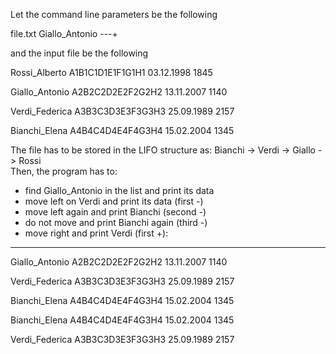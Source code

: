 Let the command line parameters be the following

file.txt Giallo_Antonio ---+

and the input file be the following

Rossi_Alberto A1B1C1D1E1F1G1H1 03.12.1998 1845

Giallo_Antonio A2B2C2D2E2F2G2H2 13.11.2007 1140

Verdi_Federica A3B3C3D3E3F3G3H3 25.09.1989 2157

Bianchi_Elena A4B4C4D4E4F4G3H4 15.02.2004 1345


The file has to be stored in the LIFO structure as:
Bianchi  ->  Verdi  -> Giallo  -> Rossi  
Then, the program has to:
- find Giallo_Antonio in the list and print its data
- move left on Verdi and print its data (first -)
- move left again and print Bianchi (second -)
- do not move and print Bianchi again (third -)
- move right and print Verdi (first +):
___________________________________________________

Giallo_Antonio A2B2C2D2E2F2G2H2 13.11.2007 1140

Verdi_Federica A3B3C3D3E3F3G3H3 25.09.1989 2157

Bianchi_Elena A4B4C4D4E4F4G3H4 15.02.2004 1345

Bianchi_Elena A4B4C4D4E4F4G3H4 15.02.2004 1345

Verdi_Federica A3B3C3D3E3F3G3H3 25.09.1989 2157
